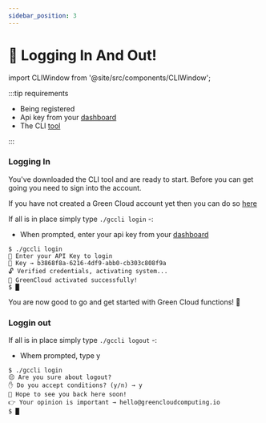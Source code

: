 ```yaml
---
sidebar_position: 3
---
```


# 🔐 Logging In And Out!

import CLIWindow from '@site/src/components/CLIWindow';

:::tip requirements

-   Being registered
-   Api key from your [dashboard](https://app.greencloudcomputing.io/dashboard)
-   The CLI [tool](Installing%20the%20CLI)

:::

### Logging In

You've downloaded the CLI tool and are ready to start. Before you can get going you need to sign into the account.

If you have not created a Green Cloud account yet then you can do so [here](https://app.greencloudcomputing.io/signup)

If all is in place simply type `./gccli login` -:

-   When prompted, enter your api key from your [dashboard](https://app.greencloudcomputing.io/dashboard)

<CLIWindow>

```text {3}
$ ./gccli login
👷 Enter your API Key to login
🔐 Key → b3868f8a-6216-4df9-abb0-cb303c808f9a
🔓 Verified credentials, activating system...
🤠 GreenCloud activated successfully!
$ █
```

</CLIWindow>

You are now good to go and get started with Green Cloud functions! 🎉️

### Loggin out

If all is in place simply type `./gccli logout` -:

-   Whem prompted, type y

<CLIWindow>

```text {3}
$ ./gccli login
😔 Are you sure about logout?
✋ Do you accept conditions? (y/n) → y
🫤 Hope to see you back here soon!
👉 Your opinion is important → hello@greencloudcomputing.io
$ █
```

</CLIWindow>
